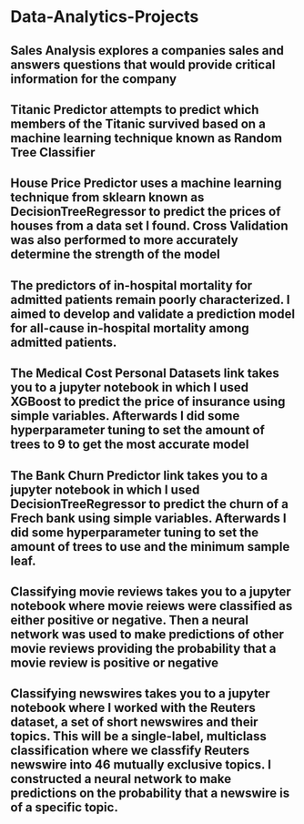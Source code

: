 # Data-Analytics-Projects
## Sales Analysis explores a companies sales and answers questions that would provide critical information for the company
## Titanic Predictor attempts to predict which members of the Titanic survived based on a machine learning technique known as Random Tree Classifier
## House Price Predictor uses a machine learning technique from sklearn known as DecisionTreeRegressor to predict the prices of houses from a data set I found. Cross Validation was also performed to more accurately determine the strength of the model
## The predictors of in-hospital mortality for admitted patients remain poorly characterized. I aimed to develop and validate a prediction model for all-cause in-hospital mortality among admitted patients.
## The Medical Cost Personal Datasets link takes you to a jupyter notebook in which I used XGBoost to predict the price of insurance using simple variables. Afterwards I did some hyperparameter tuning to set the amount of trees to 9 to get the most accurate model
## The Bank Churn Predictor link takes you to a jupyter notebook in which I used DecisionTreeRegressor to predict the churn of a Frech bank using simple variables. Afterwards I did some hyperparameter tuning to set the amount of trees to use and the minimum sample leaf.
## Classifying movie reviews takes you to a jupyter notebook where movie reiews were classified as either positive or negative. Then a neural network was used to make predictions of other movie reviews providing the probability that a movie review is positive or negative
## Classifying newswires takes you to a jupyter notebook where I worked with the Reuters dataset, a set of short newswires and their topics. This will be a single-label, multiclass classification where we classfify Reuters newswire into 46 mutually exclusive topics. I constructed a neural network to make predictions on the probability that a newswire is of a specific topic.
